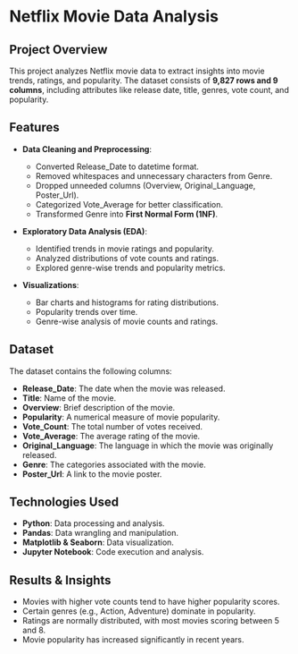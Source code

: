 # Netflix Movie Data Analysis

## Project Overview
This project analyzes Netflix movie data to extract insights into movie trends, ratings, and popularity. The dataset consists of **9,827 rows and 9 columns**, including attributes like release date, title, genres, vote count, and popularity.

## Features
- **Data Cleaning and Preprocessing**:
  - Converted Release_Date to datetime format.
  - Removed whitespaces and unnecessary characters from Genre.
  - Dropped unneeded columns (Overview, Original_Language, Poster_Url).
  - Categorized Vote_Average for better classification.
  - Transformed Genre into **First Normal Form (1NF)**.

- **Exploratory Data Analysis (EDA)**:
  - Identified trends in movie ratings and popularity.
  - Analyzed distributions of vote counts and ratings.
  - Explored genre-wise trends and popularity metrics.

- **Visualizations**:
  - Bar charts and histograms for rating distributions.
  - Popularity trends over time.
  - Genre-wise analysis of movie counts and ratings.

## Dataset
The dataset contains the following columns:
- **Release_Date**: The date when the movie was released.
- **Title**: Name of the movie.
- **Overview**: Brief description of the movie.
- **Popularity**: A numerical measure of movie popularity.
- **Vote_Count**: The total number of votes received.
- **Vote_Average**: The average rating of the movie.
- **Original_Language**: The language in which the movie was originally released.
- **Genre**: The categories associated with the movie.
- **Poster_Url**: A link to the movie poster.

## Technologies Used
- **Python**: Data processing and analysis.
- **Pandas**: Data wrangling and manipulation.
- **Matplotlib & Seaborn**: Data visualization.
- **Jupyter Notebook**: Code execution and analysis.

## Results & Insights
- Movies with higher vote counts tend to have higher popularity scores.
- Certain genres (e.g., Action, Adventure) dominate in popularity.
- Ratings are normally distributed, with most movies scoring between 5 and 8.
- Movie popularity has increased significantly in recent years.
